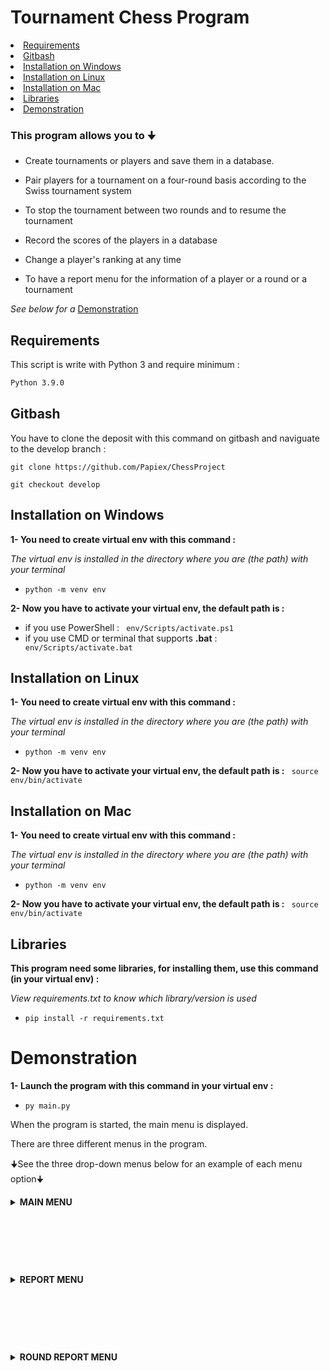 # Tournament Chess Program

<li><a href="#requirements">Requirements</a></li>
<li><a href="#gitbash">Gitbash</a></li>
<li><a href="#installation-on-windows">Installation on Windows</a></li>
<li><a href="#installation-on-linux">Installation on Linux</a></li>
<li><a href="#installation-on-mac">Installation on Mac</a></li>
<li><a href="#libraries">Libraries</a></li>
<li><a href="#demonstration">Demonstration</a></li>

### This program allows you to 🠋

- Create tournaments or players and save them in a database.

- Pair players for a tournament on a four-round basis according to the Swiss tournament system

- To stop the tournament between two rounds and to resume the tournament

- Record the scores of the players in a database

- Change a player's ranking at any time

- To have a report menu for the information of a player or a round or a tournament

*See below for a* <a href="#demonstration">Demonstration</a>

## Requirements
This script is write with Python 3 and require minimum :
```bash
Python 3.9.0
```
## Gitbash
You have to clone the deposit with this command on gitbash and naviguate to the develop branch :
```
git clone https://github.com/Papiex/ChessProject
```
```
git checkout develop
```
## Installation on Windows
__1- You need to create virtual env with this command :__

*The virtual env is installed in the directory where you are (the path) with your terminal*

- ```python -m venv env```

__2- Now you have to activate your virtual env, the default path is :__
- if you use PowerShell :
``` env/Scripts/activate.ps1```
- if you use CMD or terminal that supports __.bat__ :
``` env/Scripts/activate.bat```

## Installation on Linux
__1- You need to create virtual env with this command :__

*The virtual env is installed in the directory where you are (the path) with your terminal*

- ```python -m venv env```

__2- Now you have to activate your virtual env, the default path is :__
``` source env/bin/activate```

## Installation on Mac
__1- You need to create virtual env with this command :__

*The virtual env is installed in the directory where you are (the path) with your terminal*

- ```python -m venv env```

__2- Now you have to activate your virtual env, the default path is :__
``` source env/bin/activate```

## Libraries
__This program need some libraries, for installing them, use this command (in your virtual env) :__

*View requirements.txt to know which library/version is used*

- ```pip install -r requirements.txt```

# Demonstration

__1- Launch the program with this command in your virtual env :__

- ```py main.py```

When the program is started, the main menu is displayed.

There are three different menus in the program.

🠋See the three drop-down menus below for an example of each menu option🠋

<details>
  <summary><b>MAIN MENU</b></summary>

<li><a href="#1---create-a-tournament">1 - Create a tournament</a></li>
<li><a href="#2---add-players-to-a-tournament">2 - Add players to a Tournament</a></li>
<li><a href="#3---launch-or-continue-a-tournament">3 - Launch or continue a tournament</a></li>
<li><a href="#4---add-player-to-database">4 - Add player to database</a></li>
<li><a href="#5---modify-player-general-score">5 - Modify player general score</a></li>
<li><a href="#6---report-menu">6 - Report menu</a></li>
<li><a href="#7---exit-the-program">7 - Exit the program</a></li>

![image](https://user-images.githubusercontent.com/81369778/136022869-22b1f44c-b777-46e4-9f4b-4c334afbe9a0.png)

## 1 - Create a tournament

¤ ***THE PROGRAM WILL ASK YOU :***
- The name
- The place
- The start and end date
- The time between tour
- The description

...and will save the tournament into the database.

![image](https://user-images.githubusercontent.com/81369778/136024702-b5e2a6e7-1aeb-4160-bffc-27826356c941.png)

<li><a href="#demonstration">Click here for back to the table contents</a></li>  
  
## 2 - Add players to a Tournament

¤ ***THE PROGRAM WILL SHOW YOU ALL THE TOURNAMENTS
AND WAIT YOU CHOOSE TOURNAMENT ID FOR ADD PLAYERS 🠋***
- If database have no tournament, the program will raise an error

![image](https://user-images.githubusercontent.com/81369778/136026037-f0a6370e-428d-4f8f-b940-3eaea5b41beb.png)

¤ ***NOW YOU HAVE TO SELECT 8 PLAYERS ID 🠋***

![image](https://user-images.githubusercontent.com/81369778/136026617-9a513a54-59df-4e91-abb5-3e4b91040ae1.png)

¤ ***AFTER THAT THE LIST OF SELECTED PLAYERS IS DISPLAYED 🠋***

![image](https://user-images.githubusercontent.com/81369778/136037072-357847c4-6f50-411b-bc88-3a33c729d4de.png)

<li><a href="#demonstration">Click here for back to the table contents</a></li>  
  
## 3 - Launch or continue a tournament

¤ ***THE PROGRAM WILL SHOW YOU ALL THE TOURNAMENTS
AND WAIT YOU CHOOSE TOURNAMENT ID TO LAUNCHED 🠋***
- If database have no tournament, the program will raise an error

![image](https://user-images.githubusercontent.com/81369778/136172114-2ff6d040-ad7c-4161-a42a-244ea669028b.png)

¤ ***THE FIRST ROUND IS RUN ONLY IF 8 PLAYERS HAVE BEEN PREVIOUSLY ADDED TO THE TOURNAMENT SELECTED***

¤ ***NOW YOU HAVE TO ENTER EVERY MATCH RESULT FOR THE ROUND 1 ACCORDING TO THE BOARD***
- You only need to enter the result of the first player of players pair, the result of second player is
  automatically selected according to the result of the first player

![image](https://user-images.githubusercontent.com/81369778/136173207-ba3fea52-c03e-4dfc-af21-d5fcc4b4edf5.png)

![image](https://user-images.githubusercontent.com/81369778/136175079-b1ab532a-a326-4a52-acd6-ca1e4e6e000b.png)

¤ ***WHEN A ROUND IS FINISHED YOU HAVE TO CHOOSE IF YOU WANT TO CONTINUE TO THE NEXT ROUND OR EXIT AND SAVE🠋***
- If you choose to exit and save,
the next time you restart this tournament, you will continue in the round where you stopped
- When at least one round is finished you can view the report in the round report menu of this tournament

![image](https://user-images.githubusercontent.com/81369778/136175829-f29bf63e-c6fc-470e-861f-78119a1ec113.png)

<li><a href="#demonstration">Click here for back to the table contents</a></li>  
  
## 4 - Add player to database

¤ ***THE PROGRAM WILL ASK YOU :***
- The first name
- The last name
- The birthday
- The genre

...and will save the player into the database.

![image](https://user-images.githubusercontent.com/81369778/136023836-f68d5432-e6f1-4aeb-8385-d900e0da2640.png)

<li><a href="#demonstration">Click here for back to the table contents</a></li>  
  
## 5 - Modify player general score

¤***THE PROGRAM WILL SHOW YOU THE LIST OF ALL PLAYERS AND WAIT YOU TO CHOOSE
ID OF ONE PLAYER TO MODIFY HIS GENERAL RANKING🠋***
- After you enter the new score, the program display the new score of the player

![image](https://user-images.githubusercontent.com/81369778/136179371-51fbc1aa-e7ad-475f-b4ec-4cf9e509cb68.png)

![image](https://user-images.githubusercontent.com/81369778/136180493-fb24f919-0ee1-45a4-999b-387a1298b8ae.png)

![image](https://user-images.githubusercontent.com/81369778/136180554-73761747-0334-4414-ac36-ac8560af2d11.png)

<li><a href="#demonstration">Click here for back to the table contents</a></li>  
  
## 6 - Report menu

¤ ***GO TO THE***
<a href="#demonstration">REPORT MENU</a>

<li><a href="#demonstration">Click here for back to the table contents</a></li>  
  
## 7 - Exit the program

¤ ***SIMPLY EXIT THE PROGRAM***

<li><a href="#demonstration">Click here for back to the table contents</a></li>  
  
</details>

&nbsp;

&nbsp;

&nbsp;
  
<details>
  <summary><b>REPORT MENU</b></summary>

<li><a href="#1---show-all-tournaments">1 - Show all tournaments</a></li>
<li><a href="#2---show-all-saved-players">2 - Show all saved players</a></li>
<li><a href="#3---show-players-of-specific-tournament">3 - Show players of specific tournament</a></li>
<li><a href="#4---show-round-report-menu-of-specific-tournament">4 - Show round report menu of specific tournament</a></li>
<li><a href="#5---back-to-the-main-menu">5 - Back to the main menu</a></li>

![image](https://user-images.githubusercontent.com/81369778/136050952-cace051e-2370-4967-8742-f1aecd4bf530.png)

## 1 - Show all tournaments

¤***SHOW ALL TOURNAMENTS SAVED IN DATABASE🠋***

![image](https://user-images.githubusercontent.com/81369778/136192951-357076c9-fa3d-4cb6-9400-d7f72edc77a7.png)

<li><a href="#<summary><b>demonstration</b></summary>">Click here for back to the table contents</a></li>

## 2 - Show all saved players

¤***SHOW ALL PLAYERS SAVED IN DATABASE BY RANKING OR ALPHABETICAL ORDER🠋***

![image](https://user-images.githubusercontent.com/81369778/136193157-55b7faa0-d6a1-45dc-800d-961082562754.png)

![image](https://user-images.githubusercontent.com/81369778/136193200-556d8df6-a8d0-424d-919e-4df3f4f75d6f.png)

<li><a href="demonstration">Click here for back to the table contents</a></li>

## 3 - Show players of specific tournament

¤***THE PROGRAM WAIT YOU TO CHOOSE A TOURNAMENT ID FOR VIEW ASSOCIATED PLAYERS🠋***

![image](https://user-images.githubusercontent.com/81369778/136193432-2733e213-b24f-4b12-936e-99c5ae6817bd.png)

![image](https://user-images.githubusercontent.com/81369778/136193486-e32a754f-9689-4c58-a95f-002e9e9de004.png)

<li><a href="demonstration">Click here for back to the table contents</a></li>

## 4 - Show round report menu of specific tournament

¤ ***THE PROGRAM WAIT YOU TO CHOOSE A TOURNAMENT ID AND LOAD THE ROUND MENU REPORT OF THE SELECTED TOURNAMENT🠋***
- View the round report menu below too see an example of each round report menu option

![image](https://user-images.githubusercontent.com/81369778/136195601-7f21d9a7-0240-4189-88d4-3be3e04bb8de.png)

<li><a href="#demonstration">Click here for back to the table contents</a></li>

## 5 - Back to the main menu

¤***SIMPLY BACK TO THE MAIN MENU***

¤ ***GO TO THE***
<a href="#demonstration">MAIN MENU</a>

<li><a href="#demonstration">Click here for back to the table contents</a></li>

</details>

&nbsp;

&nbsp;

&nbsp;

<details>
  <summary><b>ROUND REPORT MENU</b></summary>

  
<li><a href="#1---show-all-rounds-results">1 - Show all rounds results</a></li>
<li><a href="#2---show-round-x-results">2, 3, 4, 5 - Show round X results</a></li>
<li><a href="#6---back-to-the-report-menu">6 - Back to the report menu</a></li>

![image](https://user-images.githubusercontent.com/81369778/136052754-13420d89-8f89-463a-9d51-e2ab289c99a7.png)

## 1 - Show all rounds results

¤***SHOW ALL ROUNDS RESULT OF THE SELECTED TOURNAMENT🠋***

![image](https://user-images.githubusercontent.com/81369778/136208089-65950399-861d-4a69-a914-31bdc04939ab.png)

![image](https://user-images.githubusercontent.com/81369778/136208171-2a9a8afd-e95a-4378-a66f-9b4d1a62633c.png)

![image](https://user-images.githubusercontent.com/81369778/136208216-bda23ec8-02ac-4668-8502-c4b85521c63d.png)

![image](https://user-images.githubusercontent.com/81369778/136208246-641ddf9c-bd5f-48e4-9040-0ef4f44afb39.png)

<li><a href="#demonstration">Click here for back to the table contents</a></li>

## 2 - Show round X results

¤***SHOW RESULT OF A SPECIFIC ROUND🠋***

![image](https://user-images.githubusercontent.com/81369778/136208216-bda23ec8-02ac-4668-8502-c4b85521c63d.png)

<li><a href="#demonstration">Click here for back to the table contents</a></li>

## 6 - Back to the report menu

¤***SIMPLY BACK TO THE REPORT MENU***

<li><a href="#demonstration">Click here for back to the table contents</a></li>

</details>

&nbsp;

&nbsp;

&nbsp;

&nbsp;

&nbsp;
